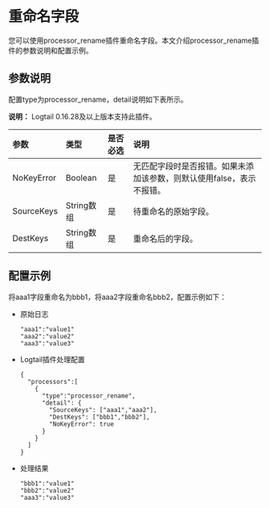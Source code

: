 # 重命名字段

您可以使用processor\_rename插件重命名字段。本文介绍processor\_rename插件的参数说明和配置示例。

## 参数说明

配置type为processor\_rename，detail说明如下表所示。

**说明：** Logtail 0.16.28及以上版本支持此插件。

|参数|类型|是否必选|说明|
|:-|:-|:---|:-|
|NoKeyError|Boolean|是|无匹配字段时是否报错。如果未添加该参数，则默认使用false，表示不报错。|
|SourceKeys|String数组|是|待重命名的原始字段。|
|DestKeys|String数组|是|重命名后的字段。|

## 配置示例

将aaa1字段重命名为bbb1，将aaa2字段重命名bbb2，配置示例如下：

-   原始日志

    ```
    "aaa1":"value1"
    "aaa2":"value2"
    "aaa3":"value3"
    ```

-   Logtail插件处理配置

    ```
    {
      "processors":[
        {
          "type":"processor_rename",
          "detail": {
            "SourceKeys": ["aaa1","aaa2"],
            "DestKeys": ["bbb1","bbb2"],
            "NoKeyError": true
          }
        }
      ]
    }
    ```

-   处理结果

    ```
    "bbb1":"value1"
    "bbb2":"value2"
    "aaa3":"value3"
    ```


